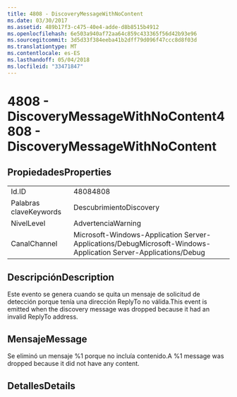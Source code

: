 ```yaml
---
title: 4808 - DiscoveryMessageWithNoContent
ms.date: 03/30/2017
ms.assetid: 489b17f3-c475-40e4-adde-d8b8515b4912
ms.openlocfilehash: 6e503a940af72aa64c859c433365f56d42b93e96
ms.sourcegitcommit: 3d5d33f384eeba41b2dff79d096f47ccc8d8f03d
ms.translationtype: MT
ms.contentlocale: es-ES
ms.lasthandoff: 05/04/2018
ms.locfileid: "33471847"
---
```

# <a name="4808---discoverymessagewithnocontent"></a><span data-ttu-id="460b8-102">4808 - DiscoveryMessageWithNoContent</span><span class="sxs-lookup"><span data-stu-id="460b8-102">4808 - DiscoveryMessageWithNoContent</span></span>
## <a name="properties"></a><span data-ttu-id="460b8-103">Propiedades</span><span class="sxs-lookup"><span data-stu-id="460b8-103">Properties</span></span>  
  
|||  
|-|-|  
|<span data-ttu-id="460b8-104">Id.</span><span class="sxs-lookup"><span data-stu-id="460b8-104">ID</span></span>|<span data-ttu-id="460b8-105">4808</span><span class="sxs-lookup"><span data-stu-id="460b8-105">4808</span></span>|  
|<span data-ttu-id="460b8-106">Palabras clave</span><span class="sxs-lookup"><span data-stu-id="460b8-106">Keywords</span></span>|<span data-ttu-id="460b8-107">Descubrimiento</span><span class="sxs-lookup"><span data-stu-id="460b8-107">Discovery</span></span>|  
|<span data-ttu-id="460b8-108">Nivel</span><span class="sxs-lookup"><span data-stu-id="460b8-108">Level</span></span>|<span data-ttu-id="460b8-109">Advertencia</span><span class="sxs-lookup"><span data-stu-id="460b8-109">Warning</span></span>|  
|<span data-ttu-id="460b8-110">Canal</span><span class="sxs-lookup"><span data-stu-id="460b8-110">Channel</span></span>|<span data-ttu-id="460b8-111">Microsoft-Windows-Application Server-Applications/Debug</span><span class="sxs-lookup"><span data-stu-id="460b8-111">Microsoft-Windows-Application Server-Applications/Debug</span></span>|  
  
## <a name="description"></a><span data-ttu-id="460b8-112">Descripción</span><span class="sxs-lookup"><span data-stu-id="460b8-112">Description</span></span>  
 <span data-ttu-id="460b8-113">Este evento se genera cuando se quita un mensaje de solicitud de detección porque tenía una dirección ReplyTo no válida.</span><span class="sxs-lookup"><span data-stu-id="460b8-113">This event is emitted when the discovery message was dropped because it had an invalid ReplyTo address.</span></span>  
  
## <a name="message"></a><span data-ttu-id="460b8-114">Mensaje</span><span class="sxs-lookup"><span data-stu-id="460b8-114">Message</span></span>  
 <span data-ttu-id="460b8-115">Se eliminó un mensaje %1 porque no incluía contenido.</span><span class="sxs-lookup"><span data-stu-id="460b8-115">A %1 message was dropped because it did not have any content.</span></span>  
  
## <a name="details"></a><span data-ttu-id="460b8-116">Detalles</span><span class="sxs-lookup"><span data-stu-id="460b8-116">Details</span></span>
